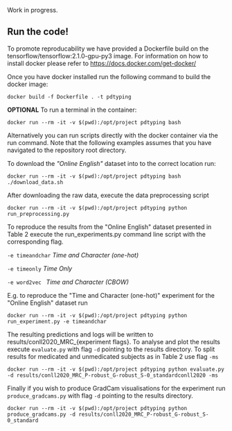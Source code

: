 Work in progress.

Run the code!
--------
To promote reproducability we have provided a Dockerfile build on the tensorflow/tensorflow:2.1.0-gpu-py3 image.
For information on how to install docker please refer to https://docs.docker.com/get-docker/


Once you have docker installed run the following command to build the docker image:

```
docker build -f Dockerfile . -t pdtyping
```


**OPTIONAL** To run a terminal in the container:

```
docker run --rm -it -v $(pwd):/opt/project pdtyping bash
```

Alternatively you can run scripts directly with the docker container via the run command.
Note that the following examples assumes that you have navigated to the repository root directory.

To download the *"Online English"* dataset into to the correct location run:

```
docker run --rm -it -v $(pwd):/opt/project pdtyping bash ./download_data.sh
```


After downloading the raw data, execute the data preprocessing script 

```
docker run --rm -it -v $(pwd):/opt/project pdtyping python run_preprocessing.py
```


To reproduce the results from the "Online English" dataset presented in Table 2 execute the run_experiments.py
command line script with the corresponding flag.

`
-e timeandchar
` *Time and Character (one-hot)* 

`
-e timeonly
` *Time Only*

`
-e word2vec 
` *Time and Character (CBOW)*

E.g. to reproduce the "Time and Character (one-hot)" experiment for the "Online English" dataset run

```
docker run --rm -it -v $(pwd):/opt/project pdtyping python run_experiment.py -e timeandchar
```

The resulting predictions and logs will be written to results/conll2020_MRC_{experiment flags}.
To analyse and plot the results execute `evaluate.py` with flag `-d` pointing to the results directory. To split results for medicated and unmedicated subjects as in Table 2 use flag `-ms`


```
docker run --rm -it -v $(pwd):/opt/project pdtyping python evaluate.py -d results/conll2020_MRC_P-robust_G-robust_S-0_standardconll2020 -ms
```


Finally if you wish to produce GradCam visualisations for the experiment
run `produce_gradcams.py` with flag `-d` pointing to the results directory. 


```
docker run --rm -it -v $(pwd):/opt/project pdtyping python produce_gradcams.py -d results/conll2020_MRC_P-robust_G-robust_S-0_standard
```

